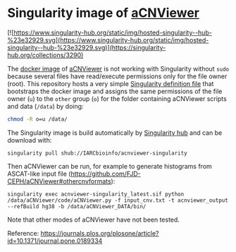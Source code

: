 # Singularity image of [aCNViewer](https://github.com/FJD-CEPH/aCNViewer)

[![https://www.singularity-hub.org/static/img/hosted-singularity--hub-%23e32929.svg](https://www.singularity-hub.org/static/img/hosted-singularity--hub-%23e32929.svg)](https://singularity-hub.org/collections/3290)

The [docker image](https://hub.docker.com/r/fjdceph/acnviewer/) of [aCNViewer](https://github.com/FJD-CEPH/aCNViewer) is not working with Singularity without `sudo` because several files have read/execute permissions only for the file owner (root). This repository hosts a very simple [Singularity definition file](Singularity) that bootstraps the docker image and assigns the same permissions of the file owner (`u`) to the `other` group (`o`) for the folder containing aCNViewer scripts and data (`/data`) by doing:
```bash
chmod -R o=u /data/
```

The Singularity image is build automatically by [Singularity hub](https://singularity-hub.org/collections/3290) and can be download  with:
```
singularity pull shub://IARCbioinfo/acnviewer-singularity
```

Then aCNViewer can be run, for example to generate histograms from ASCAT-like input file (https://github.com/FJD-CEPH/aCNViewer#othercnvformats):
```
singularity exec acnviewer-singularity_latest.sif python /data/aCNViewer/code/aCNViewer.py -f input_cnv.txt -t acnviewer_output --refBuild hg38 -b /data/aCNViewer_DATA/bin/
```

Note that other modes of aCNViewer have not been tested.

Reference: https://journals.plos.org/plosone/article?id=10.1371/journal.pone.0189334
